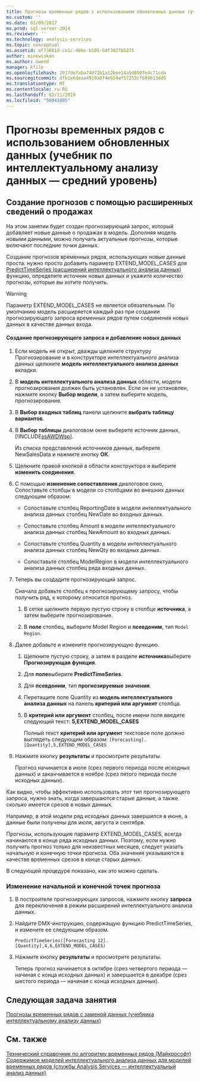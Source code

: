 ```yaml
---
title: Прогнозы временных рядов с использованием обновленных данных (учебника интеллектуальному анализу данных) | Документация Майкрософт
ms.custom: ''
ms.date: 03/09/2017
ms.prod: sql-server-2014
ms.reviewer: ''
ms.technology: analysis-services
ms.topic: conceptual
ms.assetid: af73681d-ce1c-4b6e-b195-6df3d2fb5275
author: minewiskan
ms.author: owend
manager: kfile
ms.openlocfilehash: 2017defaba74071b1a12bee14a5d8907e4c71cda
ms.sourcegitcommit: dfb1e6deaa4919a0f4e654af57252cfb09613dd5
ms.translationtype: MT
ms.contentlocale: ru-RU
ms.lasthandoff: 02/11/2019
ms.locfileid: "56041805"
---
```

# <a name="time-series-predictions-using-updated-data-intermediate-data-mining-tutorial"></a>Прогнозы временных рядов с использованием обновленных данных (учебник по интеллектуальному анализу данных — средний уровень)
    
## <a name="creating-predictions-using-the-extended-sales-data"></a>Создание прогнозов с помощью расширенных сведений о продажах  
 На этом занятии будет создан прогнозирующий запрос, который добавляет новые данные о продажах в модель. Дополняя модель новыми данными, можно получать актуальные прогнозы, которые включают последние точки данных.  
  
 Создание прогнозов временных рядов, использующих новые данные проста: нужно просто добавить параметр EXTEND_MODEL_CASES для [PredictTimeSeries &#40;расширений интеллектуального анализа данных&#41; ](/sql/dmx/predicttimeseries-dmx) функцию, определите источник новых данных и укажите количество прогнозы, которые вы хотите получить.  
  
> [!WARNING]  
>  Параметр EXTEND_MODEL_CASES не является обязательным. По умолчанию модель расширяется каждый раз при создании прогнозирующего запроса временных рядов путем соединения новых данных в качестве данных входа.  
  
#### <a name="to-build-the-prediction-query-and-add-new-data"></a>Создание прогнозирующего запроса и добавление новых данных  
  
1.  Если модель не открыт, дважды щелкните структуру Прогнозирование и в конструкторе интеллектуального анализа данных щелкните **модель интеллектуального анализа данных** вкладки.  
  
2.  В **модель интеллектуального анализа данных** области, модели прогнозирования должен быть установлен. Если он не установлен, нажмите кнопку **Выбор модели**, а затем выберите модель, прогнозирование.  
  
3.  В **Выбор входных таблиц** панели щелкните **выбрать таблицу вариантов**.  
  
4.  В **Выбор таблицы** диалоговом окне выберите источник данных, [!INCLUDE[ssAWDWsp](../includes/ssawdwsp-md.md)].  
  
     Из списка представлений источников данных, выберите NewSalesData и нажмите кнопку **ОК**.  
  
5.  Щелкните правой кнопкой в области конструктора и выберите **изменить соединения**.  
  
6.  С помощью **изменение сопоставления** диалоговое окно, Сопоставьте столбцы в модели со столбцами во внешних данных следующим образом:  
  
    -   Сопоставьте столбец ReportingDate в модели интеллектуального анализа данных столбец NewDate во входных данных.  
  
    -   Сопоставьте столбец Amount в модели интеллектуального анализа данных столбец NewAmount во входных данных.  
  
    -   Сопоставьте столбец Quantity в модели интеллектуального анализа данных столбец NewQty во входных данных.  
  
    -   Сопоставьте столбец ModelRegion в модели интеллектуального анализа данных столбец ряда входных данных.  
  
7.  Теперь вы создадите прогнозирующий запрос.  
  
     Сначала добавьте столбец к прогнозирующему запросу, чтобы получить ряд, к которому относится прогноз.  
  
    1.  В сетке щелкните первую пустую строку в столбце **источника**, а затем выберите прогнозирование.  
  
    2.  В **поле** столбец, выберите Model Region и **псевдоним**, тип `Model Region`.  
  
8.  Далее добавьте и измените прогнозирующую функцию.  
  
    1.  Щелкните пустую строку, а затем в разделе **источника**выберите **Прогнозирующая функция**.  
  
    2.  Для **поле**выберите **PredictTimeSeries**.  
  
    3.  Для **псевдоним**, тип **прогнозируемые значения**.  
  
    4.  Перетащите поле Quantity из **модель интеллектуального анализа данных** на панель **критерий или аргумент** столбца.  
  
    5.  В **критерий или аргумент** столбец, после имени поля введите следующий текст:  **5,EXTEND_MODEL_CASES**  
  
         Полный текст **критерий или аргумент** текстовое поле должно выглядеть следующим образом: `[Forecasting].[Quantity],5,EXTEND_MODEL_CASES`  
  
9. Нажмите кнопку **результаты** и просмотрите результаты.  
  
     Прогноз начинается в июле (срез первого периода после исходных данных) и заканчивается в ноябре (срез пятого периода после исходных данных).  
  
 Как видно, чтобы эффективно использовать этот тип прогнозирующего запроса, нужно знать, когда завершаются старые данные, а также сколько имеется срезов в новых данных.  
  
 Например, в этой модели ряд исходных данных завершился в июне, а данные были получены для июля, августа и сентября.  
  
 Прогнозы, использующие параметр EXTEND_MODEL_CASES, всегда начинаются в конце ряда исходных данных. Поэтому, если нужно получить прогноз только для неизвестных месяцев, следует указать начальную и конечную точки прогноза. Оба значения указываются в качестве временных срезов в конце старых данных.  
  
 В следующей процедуре показано, как это можно сделать.  
  
### <a name="change-the-start-and-end-points-of-the-predictions"></a>Изменение начальной и конечной точек прогноза  
  
1.  В построителе прогнозирующих запросов, нажмите кнопку **запроса** для переключения в режим расширений интеллектуального анализа данных.  
  
2.  Найдите DMX-инструкцию, содержащую функцию PredictTimeSeries, и измените ее следующим образом.  
  
     `PredictTimeSeries([Forecasting 12].[Quantity],4,6,EXTEND_MODEL_CASES)`  
  
3.  Нажмите кнопку **результаты** и просмотрите результаты.  
  
     Теперь прогноз начинается в октябре (срез четвертого периода — начиная с конца исходных данных) и завершается в декабре (срез шестого периода — начиная с конца исходных данных).  
  
## <a name="next-task-in-lesson"></a>Следующая задача занятия  
 [Прогнозы временных рядов с заменой данных &#40;учебника интеллектуальному анализу данных&#41;](../../2014/tutorials/time-series-predictions-replacement-data-intermediate-data-mining.md)  
  
## <a name="see-also"></a>См. также  
 [Технический справочник по алгоритму временных рядов (Майкрософт)](../../2014/analysis-services/data-mining/microsoft-time-series-algorithm-technical-reference.md)   
 [Содержимое моделей интеллектуального анализа данных для моделей временных рядов (службы Analysis Services — интеллектуальный анализ данных)](../../2014/analysis-services/data-mining/mining-model-content-for-time-series-models-analysis-services-data-mining.md)  
  
  
